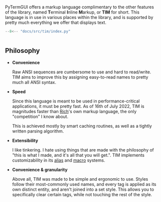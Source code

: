 PyTermGUI offers a markup language complimentary to the other features of the library, named **T**erminal **I**nline **M**arkup, or **TIM** for short. This language is in use in various places within the library, and is supported by pretty much everything we offer that displays text.

```python
--8<-- "docs/src/tim/index.py"
```


```termage-svg include=docs/src/tim/index.py title=TIM\ Example height=4
```

## Philosophy

- **Convenience**

    Raw ANSI sequences are cumbersome to use and hard to read/write. TIM aims to improve this by assigning easy-to-read names to pretty much all ANSI syntax.

- **Speed**

    Since this language is meant to be used in performance-critical applications, it must be pretty fast. As of 16th of July 2022, TIM is magnitudes faster than [Rich](https://github.com/textualize/rich)'s own markup language, the only "competition" I know about.

    This is achieved mostly by smart caching routines, as well as a tightly written parsing algorithm.

- **Extensibility**

    I like tinkering. I hate using things that are made with the philosophy of "this is what I made, and it's all that you will get.". TIM implements customizability in its [alias](usage/#alias) and [macro](usage/#macros) systems.

- **Convenience & granularity**

    Above all, TIM was made to be simple and ergonomic to use. Styles follow their most-commonly used names, and every tag is applied as its own distinct entity, and aren't joined into a set style. This allows you to specifically clear certain tags, while not touching the rest of the style.
